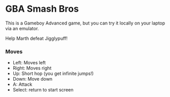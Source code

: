 # GBA Smash Bros
This is a Gameboy Advanced game, but you can try it locally on your laptop via an emulator.

Help Marth defeat Jigglypuff!

### Moves
 - Left: Moves left<br/>
 - Right: Moves right<br/>
 - Up: Short hop (you get infinite jumps!)<br/>
 - Down: Move down<br/>
 - A: Attack<br/>
 - Select: return to start screen<br/>

